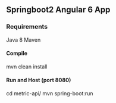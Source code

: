 ## Springboot2 Angular 6 App


### Requirements
Java 8
Maven


#### Compile
mvn clean install

#### Run and Host (port 8080)
cd metric-api/
mvn spring-boot:run
